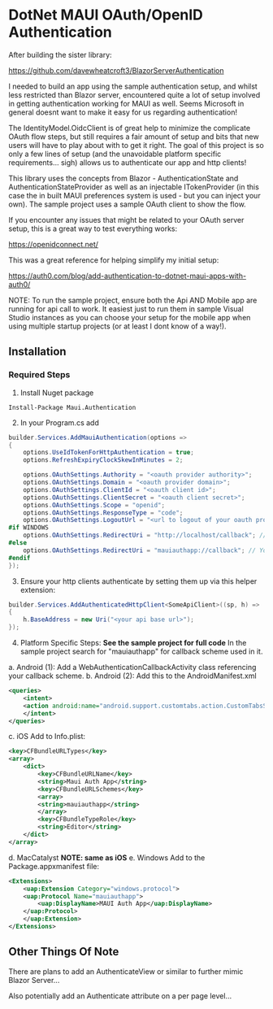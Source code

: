 # DotNet MAUI OAuth/OpenID Authentication
After building the sister library:

https://github.com/davewheatcroft3/BlazorServerAuthentication

I needed to build an app using the sample authentication setup, and whilst less restricted than Blazor server, encountered quite a lot of setup involved in getting authentication working for MAUI as well.
Seems Microsoft in general doesnt want to make it easy for us regarding authentication!

The IdentityModel.OidcClient is of great help to minimize the complicate OAuth flow steps, but still requires a fair amount of setup and bits that new users will have to play about with to get it right. The goal of this project is so only a few lines of setup (and the unavoidable platform specific requirements... sigh) allows us to authenticate our app and http clients!

This library uses the concepts from Blazor - AuthenticationState and AuthenticationStateProvider as well as an injectable ITokenProvider (in this case the in built MAUI preferences system is used - but you can inject your own). The sample project uses a sample OAuth client to show the flow.

If you encounter any issues that might be related to your OAuth server setup, this is a great way to test everything works:

https://openidconnect.net/

This was a great reference for helping simplify my initial setup:

https://auth0.com/blog/add-authentication-to-dotnet-maui-apps-with-auth0/

NOTE: To run the sample project, ensure both the Api AND Mobile app are running for api call to work. It easiest just to run them in sample Visual Studio instances as you can choose your setup for the mobile app when using multiple startup projects (or at least I dont know of a way!).

## Installation

### Required Steps
1. Install Nuget package
```
Install-Package Maui.Authentication
```

2. In your Program.cs add
```cs
builder.Services.AddMauiAuthentication(options =>
{
    options.UseIdTokenForHttpAuthentication = true;
    options.RefreshExpiryClockSkewInMinutes = 2;

    options.OAuthSettings.Authority = "<oauth provider authority>";
    options.OAuthSettings.Domain = "<oauth provider domain>";
    options.OAuthSettings.ClientId = "<oauth client id>";
    options.OAuthSettings.ClientSecret = "<oauth client secret>";
    options.OAuthSettings.Scope = "openid";
    options.OAuthSettings.ResponseType = "code";
    options.OAuthSettings.LogoutUrl = "<url to logout of your oauth provider>";
#if WINDOWS
    options.OAuthSettings.RedirectUri = "http://localhost/callback"; // Windows uses a webview with localhost
#else
    options.OAuthSettings.RedirectUri = "mauiauthapp://callback"; // Your callback uri for your app
#endif
});
```

3. Ensure your http clients authenticate by setting them up via this helper extension:
```cs
builder.Services.AddAuthenticatedHttpClient<SomeApiClient>((sp, h) =>
{
    h.BaseAddress = new Uri("<your api base url>");
});
```

4. Platform Specific Steps:
**See the sample project for full code**
In the sample project search for "mauiauthapp" for callback scheme used in it.

a. Android (1):
Add a WebAuthenticationCallbackActivity class referencing your callback scheme.
b. Android (2):
Add this to the AndroidManifest.xml
```xml
<queries>
    <intent>
    <action android:name="android.support.customtabs.action.CustomTabsService" />
    </intent>
</queries>
```
c. iOS
Add to Info.plist:
```xml
<key>CFBundleURLTypes</key>
<array>
    <dict>
        <key>CFBundleURLName</key>
        <string>Maui Auth App</string>
        <key>CFBundleURLSchemes</key>
        <array>
        <string>mauiauthapp</string>
        </array>
        <key>CFBundleTypeRole</key>
        <string>Editor</string>
    </dict>
</array>
```
d. MacCatalyst
__NOTE: same as iOS__
e. Windows
Add to the Package.appxmanifest file:
```xml
<Extensions>
    <uap:Extension Category="windows.protocol">
    <uap:Protocol Name="mauiauthapp">
        <uap:DisplayName>MAUI Auth App</uap:DisplayName>
    </uap:Protocol>
    </uap:Extension>
</Extensions>
```

## Other Things Of Note
There are plans to add an AuthenticateView or similar to further mimic Blazor Server...

Also potentially add an Authenticate attribute on a per page level...


